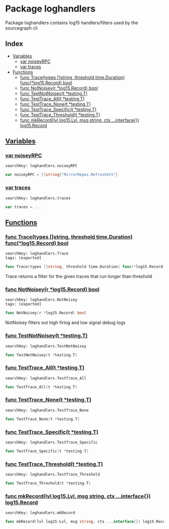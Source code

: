 # Package loghandlers

Package loghandlers contains log15 handlers/filters used by the sourcegraph cli 

## Index

* [Variables](#var)
    * [var noiseyRPC](#noiseyRPC)
    * [var traces](#traces)
* [Functions](#func)
    * [func Trace(types []string, threshold time.Duration) func(*log15.Record) bool](#Trace)
    * [func NotNoisey(r *log15.Record) bool](#NotNoisey)
    * [func TestNotNoisey(t *testing.T)](#TestNotNoisey)
    * [func TestTrace_All(t *testing.T)](#TestTrace_All)
    * [func TestTrace_None(t *testing.T)](#TestTrace_None)
    * [func TestTrace_Specific(t *testing.T)](#TestTrace_Specific)
    * [func TestTrace_Threshold(t *testing.T)](#TestTrace_Threshold)
    * [func mkRecord(lvl log15.Lvl, msg string, ctx ...interface{}) log15.Record](#mkRecord)


## <a id="var" href="#var">Variables</a>

### <a id="noiseyRPC" href="#noiseyRPC">var noiseyRPC</a>

```
searchKey: loghandlers.noiseyRPC
```

```Go
var noiseyRPC = []string{"MirrorRepos.RefreshVCS"}
```

### <a id="traces" href="#traces">var traces</a>

```
searchKey: loghandlers.traces
```

```Go
var traces = ...
```

## <a id="func" href="#func">Functions</a>

### <a id="Trace" href="#Trace">func Trace(types []string, threshold time.Duration) func(*log15.Record) bool</a>

```
searchKey: loghandlers.Trace
tags: [exported]
```

```Go
func Trace(types []string, threshold time.Duration) func(*log15.Record) bool
```

Trace returns a filter for the given traces that run longer than threshold 

### <a id="NotNoisey" href="#NotNoisey">func NotNoisey(r *log15.Record) bool</a>

```
searchKey: loghandlers.NotNoisey
tags: [exported]
```

```Go
func NotNoisey(r *log15.Record) bool
```

NotNoisey filters out high firing and low signal debug logs 

### <a id="TestNotNoisey" href="#TestNotNoisey">func TestNotNoisey(t *testing.T)</a>

```
searchKey: loghandlers.TestNotNoisey
```

```Go
func TestNotNoisey(t *testing.T)
```

### <a id="TestTrace_All" href="#TestTrace_All">func TestTrace_All(t *testing.T)</a>

```
searchKey: loghandlers.TestTrace_All
```

```Go
func TestTrace_All(t *testing.T)
```

### <a id="TestTrace_None" href="#TestTrace_None">func TestTrace_None(t *testing.T)</a>

```
searchKey: loghandlers.TestTrace_None
```

```Go
func TestTrace_None(t *testing.T)
```

### <a id="TestTrace_Specific" href="#TestTrace_Specific">func TestTrace_Specific(t *testing.T)</a>

```
searchKey: loghandlers.TestTrace_Specific
```

```Go
func TestTrace_Specific(t *testing.T)
```

### <a id="TestTrace_Threshold" href="#TestTrace_Threshold">func TestTrace_Threshold(t *testing.T)</a>

```
searchKey: loghandlers.TestTrace_Threshold
```

```Go
func TestTrace_Threshold(t *testing.T)
```

### <a id="mkRecord" href="#mkRecord">func mkRecord(lvl log15.Lvl, msg string, ctx ...interface{}) log15.Record</a>

```
searchKey: loghandlers.mkRecord
```

```Go
func mkRecord(lvl log15.Lvl, msg string, ctx ...interface{}) log15.Record
```

